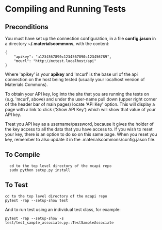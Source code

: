 Compiling and Running Tests
===========================

Preconditions
-------------

You must have set up the connection configuration, in a file **config.jason**
in a directory **~/.materialscommons**, with the content:
```
{
    "apikey": "a1234567890c1234567890c123456789",
    "mcurl": "http://mctest.localhost/api"
}
```
Where 'apikey' is your **apikey** and 'mcurl' is the base url of the
api connection on the host being tested (usually your localhost version
of Materials Commons).

To obtain your API key, log into the site that you are running the tests on
(e.g. 'mcurl', above) and under the user-name pull down (upper right corner
of the header bar of main pages) locate 'API Key' option. This will display a page
with a link to click ('Show API Key') which will show that value of your API key.

Treat you API key as a username/password, because it gives the holder of the key
access to all the data that you have access to. If you wish to reset your key,
there is an option to do so on this same page. When you reset you key, remember to
also update it in the .materialscommons/config.jason file.

To Compile
----------

```
  cd to the top level directory of the mcapi repo
  sudo python setup.py install
```

To Test
-------

```
cd to the top level directory of the mcapi repo
pytest -rap --setup-show test
```

And to run test using an individual test class, for example:
```
pytest -rap --setup-show -s test/test_sample_associate.py::TestSampleAssociate  
```